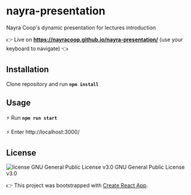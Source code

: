 # nayra-presentation 

 Nayra Coop's dynamic presentation for lectures introduction 
 
:point_right: Live on **https://nayracoop.github.io/nayra-presentation/** (use your keyboard to navigate) :point_left: 

## Installation

Clone repository and run **`npm install`**

## Usage

 :zap: Run **`npm run start`**

 :zap: Enter http://localhost:3000/

## License
<img src="https://img.shields.io/badge/license-GPL--3-brightgreen" alt="license GNU General Public License v3.0">   GNU General Public License v3.0

:point_right: This project was bootstrapped with [Create React App](https://github.com/facebook/create-react-app).
